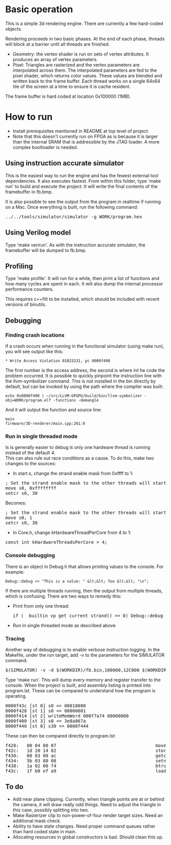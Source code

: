 # Basic operation

This is a simple 3d rendering engine.  There are currently a few hard-coded objects.

Rendering proceeds in two basic phases.  At the end of each phase, threads will
block at a barrier until all threads are finished.
- Geometry: the vertex shader is run on sets of vertex attributes.  It produces an array 
of vertex parameters.
- Pixel: Triangles are rasterized and the vertex parameters are interpolated across
them.  The interpolated parameters are fed to the pixel shader, which returns color
values.  These values are blended and written back to the frame buffer.  Each thread
works on a single 64x64 tile of the screen at a time to ensure it is cache resident.

The frame buffer is hard coded at location 0x100000 (1MB).

# How to run

- Install prerequisites mentioned in README at top level of project.
- Note that this doesn't currently run on FPGA as is because it is larger than the internal SRAM that is addressible by the JTAG loader.  A more complex bootloader is needed. 

## Using instruction accurate simulator

This is the easiest way to run the engine and has the fewest external tool dependencies. It also executes fastest. From within this folder, type 'make run' to build and execute the project.  It will write the final contents of the framebuffer in fb.bmp.

It is also possible to see the output from the program in realtime if running on a Mac.  Once everything is built, run the following command:
<pre>
../../tools/simulator/simulator -g WORK/program.hex
</pre>

## Using Verilog model

Type 'make verirun'.  As with the instruction accurate simulator, the framebuffer will be
dumped to fb.bmp.

## Profiling

Type 'make profile'.  It will run for a while, then print a list of functions and how many cycles are spent in each. It will also dump the internal processor performance counters.

This requires c++filt to be installed, which should be included with recent versions
of binutils.

## Debugging
### Finding crash locations

If a crash occurs when running in the functional simulator (using make run), you will see output like this:

    * Write Access Violation 01023231, pc 0000f490

The first number is the access address, the second is where int he code the problem occurred. 
It is possible to quickly pinpoint the instruction line with the llvm-symbolizer command.  This
is not installed in the bin directly by default, but can be invoked by using the path
where the compiler was built:

    echo 0x0000f490 | ~/src/LLVM-GPGPU/build/bin/llvm-symbolizer -obj=WORK/program.elf -functions -demangle

And it will output the function and source line:

    main
    firmware/3D-renderer/main.cpp:261:0

### Run in single threaded mode

Is is generally easier to debug is only one hardware thread is running instead of the default 4.  
This can also rule out race conditions as a cause. To do this, make two changes to the sources:
- In start.s, change the strand enable mask from 0xffff to 1:
<pre>
; Set the strand enable mask to the other threads will start.
move s0, 0xffffffff
setcr s0, 30
</pre>
Becomes:
<pre>
; Set the strand enable mask to the other threads will start.
move s0, 1
setcr s0, 30
</pre>
- In Core.h, change kHardwareThreadPerCore from 4 to 1:
<pre>
const int kHardwareThreadsPerCore = 4;
</pre>

### Console debugging

There is an object in Debug.h that allows printing values to the console. For example:

    Debug::debug << "This is a value: " &lt;&lt; foo &lt;&lt; "\n";
	
If there are multiple threads running, then the output from multiple threads, which is confusing.
There are two ways to remedy this:

- Print from only one thread:
	<pre>if (__builtin_vp_get_current_strand() == 0) Debug::debug &lt;&lt; "this is output\n";</pre>
- Run in single threaded mode as described above

### Tracing

Another way of debugging is to enable verbose instruction logging.  In the Makefile, 
under the run target, add -v to the parameters for the SIMULATOR command. 
<pre>
$(SIMULATOR) -v -d $(WORKDIR)/fb.bin,100000,12C000 $(WORKDIR)/program.hex
</pre>

Type 'make run'. 
This will dump every memory and register transfer to the console.  When the project 
is built, and assembly listing is printed into program.lst.  These can be compared 
to understand how the program is operating.
<pre>
0000f43c [st 0] s0 &lt;= 00010000
0000f428 [st 1] s0 &lt;= 00000001
0000f414 [st 2] writeMemWord 000f7a74 00000000
0000f400 [st 3] s0 &lt;= 3e8a867a
0000f440 [st 0] s30 &lt;= 0000f444
</pre>

These can then be compared directly to program.lst:
<pre>
f428:	00 04 80 07                                  	move s0, 1
f42c:	1d 20 14 82                                  	store_8 s0, 1288(sp)
f430:	60 03 00 ac                                  	getcr s27, 0
f434:	5b 03 80 08                                  	setne_i s26, s27, 0
f438:	1a 02 00 f4                                  	btrue s26, main+772
f43c:	1f b0 ef a9                                  	load_32 s0, -1044(pc)
</pre>

## To do
- Add near plane clipping.  Currently, when triangle points are at or behind the camera,
it will draw really odd things.  Need to adjust the triangle in this case, possibly 
splitting into two.
- Make Rasterizer clip to non-power-of-four render target sizes. Need an additional mask check.
- Ability to have state changes.  Need proper command queues rather than hard coded
state in main.
- Allocating resources in global constructors is bad.  Should clean this up.

